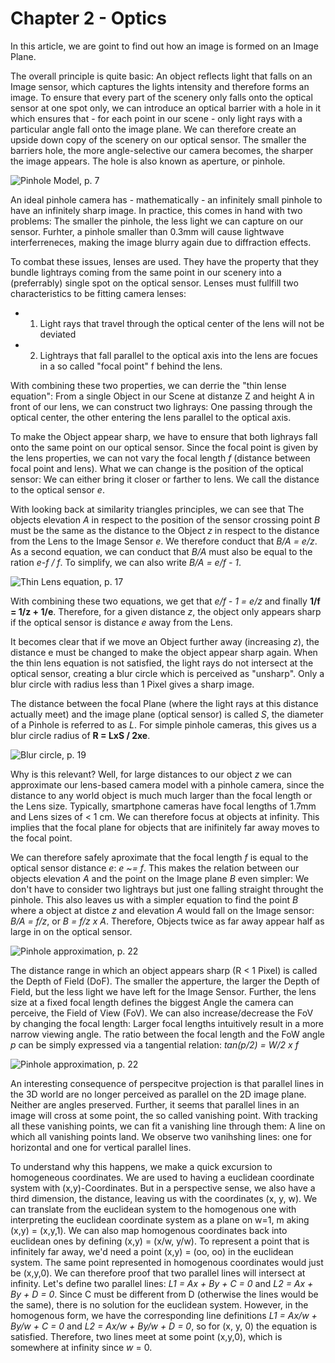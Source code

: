 # Chapter 2 - Optics

In this article, we are goint to find out how an image is formed on an Image Plane. 

The overall principle is quite basic: An object reflects light that falls on an Image sensor, which captures the lights intensity and
therefore forms an image. To ensure that every part of the scenery only falls onto the optical sensor at one spot only, we can introduce
an optical barrier with a hole in it which ensures that - for each point in our scene - only light rays with a particular 
angle fall onto the image plane.
We can therefore create an upside down copy of the scenery on our optical sensor. The smaller the barriers hole, the more angle-selective
our camera becomes, the sharper the image appears. The hole is also known as aperture, or pinhole. 

![Pinhole Model, p. 7]()

An ideal pinhole camera has - mathematically - an infinitely small pinhole to have an infinitely sharp image. In practice, this comes in
hand with two problems: The smaller the pinhole, the less light we can capture on our sensor. Furhter, a pinhole smaller than 0.3mm will
cause lightwave interferreneces, making the image blurry again due to diffraction effects. 

To combat these issues, lenses are used. They have the property that they bundle lightrays coming from the same point in our scenery
into a (preferrably) single spot on the optical sensor. Lenses must fullfill two characteristics to be fitting camera lenses:
- 1. Light rays that travel through the optical center of the lens will not be deviated
- 2. Lightrays that fall parallel to the optical axis into the lens are focues in a so called "focal point" f behind the lens. 

With combining these two properties, we can derrie the "thin lense equation": From a single Object in our Scene at distanze Z and height A
in front of our lens, we can construct two lighrays: One passing through the optical center, the other entering the lens parallel
to the optical axis. 

To make the Object appear sharp, we have to ensure that both lighrays fall onto the same point on our optical sensor. Since the
focal point is given by the lens properties, we can not vary the focal length *f* (distance between focal point and lens). What we 
can change is the position of the optical sensor: We can either bring it closer or farther to lens. We call the distance to the
optical sensor *e*. 


With looking back at similarity triangles principles, we can see that The objects elevation *A* in respect to the position of the 
sensor crossing point *B* must be the same as the distance to the Object *z* in respect to the distance from the Lens to the 
Image Sensor *e*. We therefore conduct that *B/A = e/z*. 
As a second equation, we can conduct that *B/A* must also be equal to the ration *e-f / f*. To simplify, we can also write
*B/A = e/f - 1*.

![Thin Lens equation, p. 17]()

With combining these two equations, we get that *e/f - 1 = e/z* and finally **1/f = 1/z + 1/e**. Therefore, for a given
distance *z*, the object only appears sharp if the optical sensor is distance *e* away from the Lens.

It becomes clear that if we move an Object further away (increasing *z*), the distance e must be changed to make the object appear
sharp again. 
When the thin lens equation is not satisfied, the light rays do not intersect at the optical sensor, creating a blur circle which
is perceived as "unsharp". Only a blur circle with radius less than 1 Pixel gives a sharp image. 

The distance between the focal Plane (where the light rays at this distance actually meet) and the image plane (optical sensor)
is called *S*, the diameter of a Pinhole is referred to as *L*. For simple pinhole cameras, this gives us a blur circle 
radius of **R = LxS / 2xe**. 

![Blur circle, p. 19]()

Why is this relevant? Well, for large distances to our object *z* we can approximate our lens-based camera model with a pinhole camera,
since the distance to any world object is much much larger than the focal length or the Lens size. Typically, smartphone cameras
have focal lengths of 1.7mm and Lens sizes of < 1 cm. We can therefore focus at objects at infinity. This implies that the 
focal plane for objects that are inifinitely far away moves to the focal point. 

We can therefore safely aproximate that the focal length *f* is equal to the optical sensor distance *e*: *e ~= f*. This makes the 
relation between our objects elevation *A* and the point on the Image plane *B* even simpler: We don't have to consider two
lightrays but just one falling straight throught the pinhole. This also leaves us with a simpler equation to
find the point *B* where a object at distce *z* and elevation *A* would fall on the Image sensor: *B/A = f/z*, or *B = f/z x A*. 
Therefore, Objects twice as far away appear half as large in on the optical sensor. 

![Pinhole approximation, p. 22]()

The distance range in which an object appears sharp (R < 1 Pixel) is called the Depth of Field (DoF). The smaller the apperture, 
the larger the Depth of Field, but the less light we have left for the Image Sensor. 
Further, the lens size at a fixed focal length defines the biggest Angle the camera can perceive, the Field of View (FoV). 
We can also increase/decrease the FoV by changing the focal length: Larger focal lengths intuitively result in a more narrow
viewing angle. The ratio between the focal length and the FoW angle *p* can be simply expressed via a tangential relation:
*tan(p/2) = W/2 x f*

![Pinhole approximation, p. 22]()

An interesting consequence of perspecitve projection is that parallel lines in the 3D world are no longer perceived as parallel on the 2D image
plane. Neither are angles preserved. Further, it seems that parallel lines in an image will cross at some point, the so called
vanishing point. With tracking all these vanishing points, we can fit a vanishing line through them: A line on which all vanishing
points land. We observe two vanihshing lines: one for horizontal and one for vertical parallel lines. 

To understand why this happens, we make a quick excursion to homogeneous coordinates. We are used to having a euclidean coordinate
system with (x,y)-Coordinates. But in a perspective sense, we also have a third dimension, the distance, leaving us with
the coordinates (x, y, w). We can translate from the euclidean system to the homogenous one with interpreting the euclidean coordinate
system as a plane on w=1, m aking (x,y) = (x,y,1). 
We can also map homogenous coordinates back into euclidean ones by defining (x,y) = (x/w, y/w). 
To represent a point that is infinitely far away, we'd need a point (x,y) = (oo, oo) in the euclidean system. The same point
represented in homogenous coordinates would just be (x,y,0). 
We can therefore proof that two parallel lines will intersect at infinity. Let's define two parallel lines: *L1 = Ax + By + C = 0* and 
*L2 = Ax + By + D = 0*. Since C must be different from D (otherwise the lines would be the same), there is no solution for the
euclidean system. However, in the homogenous form, we have the corresponding line definitions *L1 = Ax/w + By/w + C = 0* and 
*L2 = Ax/w + By/w + D = 0*, so for (x, y, 0) the equation is satisfied. Therefore, two lines meet at some point (x,y,0), which is
somewhere at infinity since *w* = 0.



